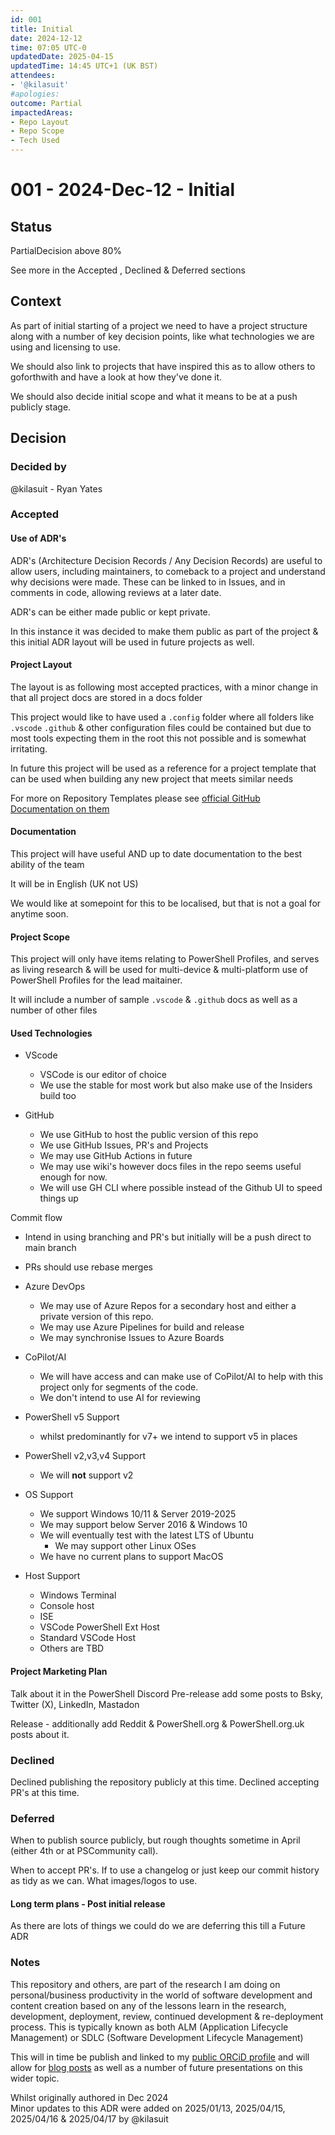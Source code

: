 ```yaml
---
id: 001
title: Initial
date: 2024-12-12
time: 07:05 UTC-0
updatedDate: 2025-04-15
updatedTime: 14:45 UTC+1 (UK BST)
attendees: 
- '@kilasuit'
#apologies:
outcome: Partial
impactedAreas: 
- Repo Layout
- Repo Scope
- Tech Used
---
```

<!-- markdownlint-disable MD025 -->
# 001 - 2024-Dec-12 - Initial 

## Status

PartialDecision above 80%

See more in the Accepted , Declined & Deferred sections

## Context

As part of initial starting of a project we need to have a project structure along with a number of key decision points, like what technologies we are using and licensing to use.

We should also link to projects that have inspired this as to allow others to goforthwith and have a look at how they've done it.

We should also decide initial scope and what it means to be at a push publicly stage.

## Decision

### Decided by

@kilasuit - Ryan Yates

### Accepted

#### Use of ADR's

ADR's (Architecture Decision Records / Any Decision Records) are useful to allow users, including maintainers, to comeback to a project and understand why decisions were made. These can be linked to in Issues, and in comments in  code, allowing reviews at a later date.

ADR's can be either made public or kept private. 

In this instance it was decided to make them public as part of the project & this initial ADR layout will be used in future projects as well.


#### Project Layout

The layout is as following most accepted practices, with a minor change in that all project docs are stored in a docs folder

This project would like to have used a `.config` folder where all folders like `.vscode` `.github` & other configuration files could be contained but due to most tools expecting them in the root this not possible and is somewhat irritating.

In future this project will be used as a reference for a project template that can be used when building any new project that meets similar needs

For more on Repository Templates please see [official GitHub Documentation on them](https://docs.github.com/en/repositories/creating-and-managing-repositories/creating-a-repository-from-a-template)

#### Documentation 

This project will have useful AND up to date documentation to the best ability of the team

It will be in English (UK not US)

We would like at somepoint for this to be localised, but that is not a goal for anytime soon.

#### Project Scope

This project will only have items relating to PowerShell Profiles, and serves as living research & will be used for multi-device & multi-platform use of PowerShell Profiles for the lead maitainer.

It will include a number of sample `.vscode` & `.github` docs as well as a number of other files 


#### Used Technologies

- VScode
  - VSCode is our editor of choice
  - We use the stable for most work but also make use of the Insiders build too
 
- GitHub
  - We use GitHub to host the public version of this repo
  - We use GitHub Issues, PR's and Projects
  - We may use GitHub Actions in future
  - We may use wiki's however docs files in the repo seems useful enough for now.
  - We will use GH CLI where possible instead of the Github UI to speed things up

Commit flow
- Intend in using branching and PR's but initially will be a push direct to main branch 
- PRs should use rebase merges 

- Azure DevOps
  - We may use of Azure Repos for a secondary host and either a private version of this repo.
  - We may use Azure Pipelines for build and release
  - We may synchronise Issues to Azure Boards

- CoPilot/AI
  - We will have access and can make use of CoPilot/AI to help with this project only for segments of the code.
  - We don't intend to use AI for reviewing

- PowerShell v5 Support
  - whilst predominantly for v7+ we intend to support v5 in places

- PowerShell v2,v3,v4 Support
  - We will **not** support v2

- OS Support
  - We support Windows 10/11 & Server 2019-2025
  - We may support below Server 2016 & Windows 10
  - We will eventually test with the latest LTS of Ubuntu
    - We may support other Linux OSes
  - We have no current plans to support MacOS

- Host Support
  - Windows Terminal
  - Console host
  - ISE
  - VSCode PowerShell Ext Host
  - Standard VSCode Host
  - Others are TBD

#### Project Marketing Plan

Talk about it in the PowerShell Discord
Pre-release add some posts to Bsky, Twitter (X), LinkedIn, Mastadon

Release - additionally add Reddit & PowerShell.org & PowerShell.org.uk posts about it. 


### Declined

Declined publishing the repository publicly at this time.
Declined accepting PR's at this time.


### Deferred

When to publish source publicly, but rough thoughts sometime in April (either 4th or at PSCommunity call). 

When to accept PR's.
If to use a changelog or just keep our commit history as tidy as we can.
What images/logos to use.

#### Long term plans - Post initial release

As there are lots of things we could do we are deferring this till a Future ADR

### Notes


This repository and others, are part of the research I am doing on personal/business productivity in the world of software development and content creation based on any of the lessons learn in the research, development, deployment, review, continued development & re-deployment process. This is typically known as both ALM (Application Lifecycle Management) or SDLC (Software Development Lifecycle Management) 


This will in time be publish and linked to my [public ORCiD profile](https://orcid.org/0009-0009-6030-3517) and will allow for [blog posts](https://blog.kilasuit.org) as well as a number of future presentations on this wider topic.

Whilst originally authored in Dec 2024  
Minor updates to this ADR were added on 2025/01/13, 2025/04/15, 2025/04/16 & 2025/04/17 by @kilasuit 
